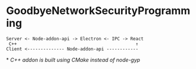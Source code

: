 # GoodbyeNetworkSecurityProgramming

```
Server <- Node-addon-api -> Electron <- IPC -> React
 C++                                             ↑
Client <-------------- Node-addon-api ------------
```

\* *C++ addon is built using CMake instead of node-gyp*